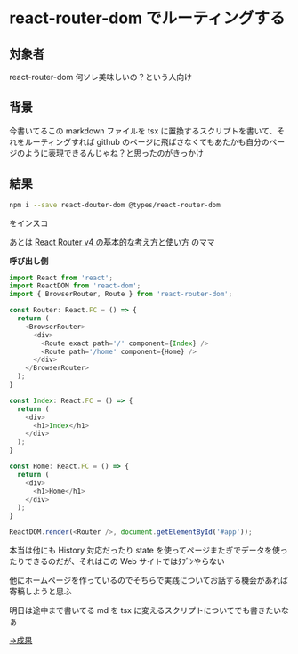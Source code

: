 # react-router-dom でルーティングする

## 対象者

react-router-dom 何ソレ美味しいの？という人向け

## 背景

今書いてるこの markdown ファイルを tsx に置換するスクリプトを書いて、それをルーティングすれば github のページに飛ばさなくてもあたかも自分のページのように表現できるんじゃね？と思ったのがきっかけ

## 結果

```bash
npm i --save react-douter-dom @types/react-router-dom
```

をインスコ

あとは [React Router v4 の基本的な考え方と使い方](https://numb86-tech.hatenablog.com/entry/2017/05/06/125333) のママ

**呼び出し側**

```javascript
import React from 'react';
import ReactDOM from 'react-dom';
import { BrowserRouter, Route } from 'react-router-dom';

const Router: React.FC = () => {
  return (
    <BrowserRouter>
      <div>
        <Route exact path='/' component={Index} />
        <Route path='/home' component={Home} />
      </div>
    </BrowserRouter>
  );
}

const Index: React.FC = () => {
  return (
    <div>
      <h1>Index</h1>
    </div>
  );
}

const Home: React.FC = () => {
  return (
    <div>
      <h1>Home</h1>
    </div>
  );
}

ReactDOM.render(<Router />, document.getElementById('#app'));
```

本当は他にも History 対応だったり state を使ってページまたぎでデータを使ったりできるのだが、それはこの Web サイトではﾀﾌﾞﾝやらない

他にホームページを作っているのでそちらで実践についてお話する機会があれば寄稿しようと思ふ

明日は途中まで書いてる md を tsx に変えるスクリプトについてでも書きたいなぁ

[→成果](https://github.com/shimomuh/shimomuh.github.io/pull/4/files)
